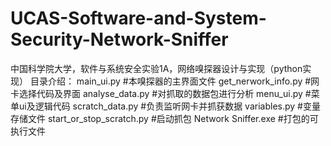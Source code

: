 # UCAS-Software-and-System-Security-Network-Sniffer
中国科学院大学，软件与系统安全实验1A，网络嗅探器设计与实现（python实现）
目录介绍：
main_ui.py                   #本嗅探器的主界面文件
get_nerwork_info.py          #网卡选择代码及界面
analyse_data.py              #对抓取的数据包进行分析
menu_ui.py                   #菜单ui及逻辑代码
scratch_data.py              #负责监听网卡并抓获数据
variables.py                 #变量存储文件
start_or_stop_scratch.py     #启动抓包
Network Sniffer.exe          #打包的可执行文件
  
